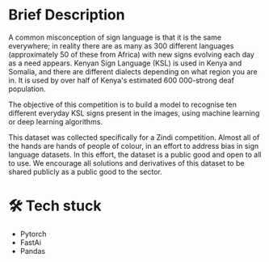 # Brief Description

A common misconception of sign language is that it is the same everywhere; in reality there are as many as 300 different languages (approximately 50 of these from Africa) with new signs evolving each day as a need appears. Kenyan Sign Language (KSL) is used in Kenya and Somalia, and there are different dialects depending on what region you are in. It is used by over half of Kenya's estimated 600 000-strong deaf population.

The objective of this competition is to build a model to recognise ten different everyday KSL signs present in the images, using machine learning or deep learning algorithms.

This dataset was collected specifically for a Zindi competition. Almost all of the hands are hands of people of colour, in an effort to address bias in sign language datasets. In this effort, the dataset is a public good and open to all to use. We encourage all solutions and derivatives of this dataset to be shared publicly as a public good to the sector.

# 🛠 Tech stuck
* Pytorch
* FastAi
* Pandas

